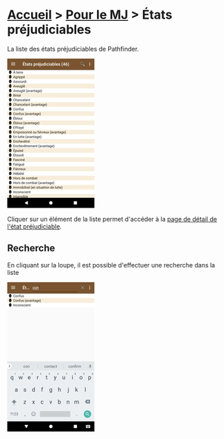 # [Accueil](..) > [Pour le MJ](../navigation) > États préjudiciables

La liste des états préjudiciables de Pathfinder.

<a href="../../images/gm/conditions-list.png"><img src="../../images/gm/conditions-list_small.jpg" title="Liste des états préjudiciables"/></a>

Cliquer sur un élément de la liste permet d'accéder à la [page de détail de l'état préjudiciable](condition-details.md).

## Recherche

En cliquant sur la loupe, il est possible d'effectuer une recherche dans la liste 

<a href="../../images/gm/conditions-search.png"><img src="../../images/gm/conditions-search_small.jpg" title="Recherche d'états préjudiciables"/></a>
